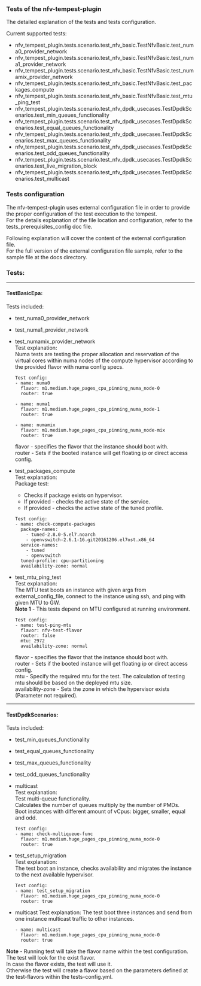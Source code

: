 ### Tests of the nfv-tempest-plugin

The detailed explanation of the tests and tests configuration.

Current supported tests:
- nfv_tempest_plugin.tests.scenario.test_nfv_basic.TestNfvBasic.test_numa0_provider_network
- nfv_tempest_plugin.tests.scenario.test_nfv_basic.TestNfvBasic.test_numa1_provider_network
- nfv_tempest_plugin.tests.scenario.test_nfv_basic.TestNfvBasic.test_numamix_provider_network
- nfv_tempest_plugin.tests.scenario.test_nfv_basic.TestNfvBasic.test_packages_compute
- nfv_tempest_plugin.tests.scenario.test_nfv_basic.TestNfvBasic.test_mtu_ping_test
- nfv_tempest_plugin.tests.scenario.test_nfv_dpdk_usecases.TestDpdkScenarios.test_min_queues_functionality
- nfv_tempest_plugin.tests.scenario.test_nfv_dpdk_usecases.TestDpdkScenarios.test_equal_queues_functionality
- nfv_tempest_plugin.tests.scenario.test_nfv_dpdk_usecases.TestDpdkScenarios.test_max_queues_functionality
- nfv_tempest_plugin.tests.scenario.test_nfv_dpdk_usecases.TestDpdkScenarios.test_odd_queues_functionality
- nfv_tempest_plugin.tests.scenario.test_nfv_dpdk_usecases.TestDpdkScenarios.test_live_migration_block
- nfv_tempest_plugin.tests.scenario.test_nfv_dpdk_usecases.TestDpdkScenarios.test_multicast

### Tests configuration
The nfv-tempest-plugin uses external configuration file in order to provide the proper configuration of the test execution to the tempest.  
For the details explanation of the file location and configuration, refer to the tests_prerequisites_config doc file.

Following explanation will cover the content of the external configuration file.  
For the full version of the external configuration file sample, refer to the sample file at the docs directory.

### Tests:
----------
#### TestBasicEpa:  
Tests included:
- test_numa0_provider_network
- test_numa1_provider_network
- test_numamix_provider_network  
  Test explanation:  
  Numa tests are testing the proper allocation and reservation of the virtual cores within numa nodes of the compute hypervisor according to the provided flavor with numa config specs.  

  ```
  Test config:
  - name: numa0
    flavor: m1.medium.huge_pages_cpu_pinning_numa_node-0
    router: true

  - name: numa1
    flavor: m1.medium.huge_pages_cpu_pinning_numa_node-1
    router: true

  - name: numamix
    flavor: m1.medium.huge_pages_cpu_pinning_numa_node-mix
    router: true
  ```

  flavor - specifies the flavor that the instance should boot with.  
  router - Sets if the booted instance will get floating ip or direct access config.

- test_packages_compute  
  Test explanation:  
  Package test:
    - Checks if package exists on hypervisor.
    - If provided - checks the active state of the service.
    - If provided - checks the active state of the tuned profile.

  ```
  Test config:
  - name: check-compute-packages
    package-names:
      - tuned-2.8.0-5.el7.noarch
      - openvswitch-2.6.1-16.git20161206.el7ost.x86_64
    service-names:
      - tuned
      - openvswitch
    tuned-profile: cpu-partitioning
    availability-zone: normal
  ```

- test_mtu_ping_test  
  Test explanation:  
  The MTU test boots an instance with given args from external_config_file, connect to the instance using ssh, and ping with given MTU to GW.  
  **Note 1** - This tests depend on MTU configured at running environment.  

  ```
  Test config:  
  - name: test-ping-mtu
    flavor: nfv-test-flavor
    router: false
    mtu: 2972
    availability-zone: normal
  ```

  flavor - specifies the flavor that the instance should boot with.  
  router - Sets if the booted instance will get floating ip or direct access config.  
  mtu - Specify the required mtu for the test. The calculation of testing mtu should be based on the deployed mtu size.  
  availability-zone - Sets the zone in which the hypervisor exists (Parameter not required).

----------
#### TestDpdkScenarios:  
Tests included:
- test_min_queues_functionality
- test_equal_queues_functionality
- test_max_queues_functionality
- test_odd_queues_functionality  
- multicast  
  Test explanation:  
  Test multi-queue functionality.  
  Calculates the number of queues multiply by the number of PMDs.  
  Boot instances with different amount of vCpus: bigger, smaller, equal and odd.  

  ```
  Test config:  
  - name: check-multiqueue-func
    flavor: m1.medium.huge_pages_cpu_pinning_numa_node-0
    router: true
  ```

- test_setup_migration  
  Test explanation:  
  The test boot an instance, checks availability and migrates the instance to the next available hypervisor.  

  ```
  Test config:  
  - name: test_setup_migration
    flavor: m1.medium.huge_pages_cpu_pinning_numa_node-0
    router: true
  ```

- multicast
  Test explanation:
  The test boot three instances and send from one instance multicast traffic to other instances.

  ```
  - name: multicast
    flavor: m1.medium.huge_pages_cpu_pinning_numa_node-0
    router: true
  ```

**Note** - Running test will take the flavor name within the test configuration.  
The test will look for the exist flavor.  
In case the flavor exists, the test will use it.  
Otherwise the test will create a flavor based on the parameters defined at the test-flavors within the tests-config.yml.
